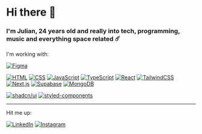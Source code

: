 # Hi there 👋
### I'm Julian, 24 years old and really into tech, programming, music and everything space related ☄️


I'm working with:

[![Figma](https://img.shields.io/badge/Figma-F24E1E?logo=figma&logoColor=white)](#)

[![HTML](https://img.shields.io/badge/HTML-%23E34F26.svg?logo=html5&logoColor=white)](#)
[![CSS](https://img.shields.io/badge/CSS-1572B6?logo=css3&logoColor=fff)](#)
[![JavaScript](https://img.shields.io/badge/JavaScript-F7DF1E?logo=javascript&logoColor=000)](#)
[![TypeScript](https://img.shields.io/badge/TypeScript-3178C6?logo=typescript&logoColor=fff)](#)
[![React](https://img.shields.io/badge/React-%2320232a.svg?logo=react&logoColor=%2361DAFB)](#)
[![TailwindCSS](https://img.shields.io/badge/Tailwind%20CSS-%2338B2AC.svg?logo=tailwind-css&logoColor=white)](#)
[![Next.js](https://img.shields.io/badge/Next.js-black?logo=next.js&logoColor=white)](#)
[![Supabase](https://img.shields.io/badge/Supabase-3FCF8E?logo=supabase&logoColor=fff)](#)
[![MongoDB](https://img.shields.io/badge/MongoDB-%234ea94b.svg?logo=mongodb&logoColor=white)](#)

[![shadcn/ui](https://img.shields.io/badge/shadcn%2Fui-000?logo=shadcnui&logoColor=fff)](#)
[![styled-components](https://img.shields.io/badge/styled--components-DB7093?logo=styledcomponents&logoColor=fff)](#)

---

Hit me up:

[![LinkedIn](https://custom-icon-badges.demolab.com/badge/LinkedIn-0A66C2?logo=linkedin-white&logoColor=fff)](https://www.linkedin.com/in/julian-d%C3%BCrr/)
[![Instagram](https://img.shields.io/badge/Instagram-%23E4405F.svg?logo=Instagram&logoColor=white)](http://instagram.com/julian.sngr)
